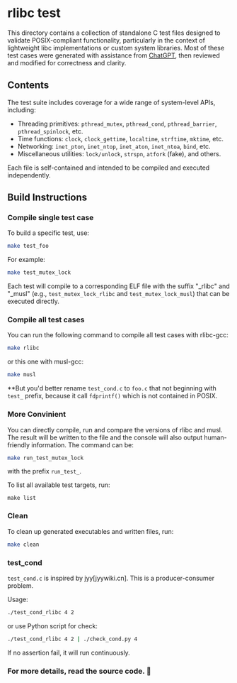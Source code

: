 # rlibc test

This directory contains a collection of standalone C test files designed to validate POSIX-compliant functionality, particularly in the context of lightweight libc implementations or custom system libraries. Most of these test cases were generated with assistance from [ChatGPT](https://chat.openai.com), then reviewed and modified for correctness and clarity.

## Contents

The test suite includes coverage for a wide range of system-level APIs, including:

- Threading primitives: `pthread_mutex`, `pthread_cond`, `pthread_barrier`, `pthread_spinlock`, etc.
- Time functions: `clock`, `clock_gettime`, `localtime`, `strftime`, `mktime`, etc.
- Networking: `inet_pton`, `inet_ntop`, `inet_aton`, `inet_ntoa`, `bind`, etc.
- Miscellaneous utilities: `lock/unlock`, `strspn`, `atfork` (fake), and others.

Each file is self-contained and intended to be compiled and executed independently.

## Build Instructions

### Compile single test case

To build a specific test, use:

```sh
make test_foo
```

For example:

```sh
make test_mutex_lock
```

Each test will compile to a corresponding ELF file with the suffix "_rlibc" and "_musl" (e.g., `test_mutex_lock_rlibc` and `test_mutex_lock_musl`) that can be executed directly.

### Compile all test cases

You can run the following command to compile all test cases with rlibc-gcc:

```sh
make rlibc
```

or this one with musl-gcc:

```sh
make musl
```

**But you'd better rename `test_cond.c` to `foo.c` that not beginning with `test_` prefix, because it call `fdprintf()` which is not contained in POSIX.

### More Convinient

You can directly compile, run and compare the versions of rlibc and musl. The result will be written to the file and the console will also output human-friendly information. The command can be:

```sh
make run_test_mutex_lock
```

with the prefix `run_test_`.

To list all available test targets, run:

```
make list
```

### Clean

To clean up generated executables and written files, run:

```sh
make clean
```

### test_cond

`test_cond.c` is inspired by jyy[jyywiki.cn]. This is a producer-consumer problem.

Usage:

```sh
./test_cond_rlibc 4 2
```

or use Python script for check:

```sh
./test_cond_rlibc 4 2 | ./check_cond.py 4
```

If no assertion fail, it will run continuously.

### For more details, read the source code. 🙂